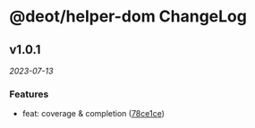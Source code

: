# @deot/helper-dom ChangeLog

## v1.0.1

_2023-07-13_

### Features

- feat: coverage & completion ([78ce1ce](https://github.com/deot/helper/commit/78ce1ce1b7a47dc436688d4e167e666cb70d435a))
